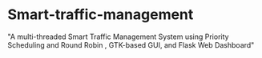 # Smart-traffic-management
"A multi-threaded Smart Traffic Management System using Priority Scheduling and Round Robin , GTK-based GUI, and Flask Web Dashboard"
